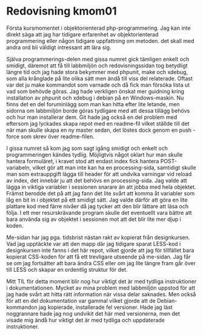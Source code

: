 ---
---
Redovisning kmom01
=========================
Första kursmomentet i objektorienterad php-programmering. Jag kan inte direkt säga att jag har tidigare erfarenhet av objektorienterad programmering eller någon tidigare uppfattning om metoden. det skall med andra ord bli väldigt intressant att lära sig.

Själva programmerings-delen med gissa numret gick tämligen enkelt och smidigt, däremot att få till labbmiljön och redovisningssidan tog betydligt längre tid och jag hade stora bekymmer med phpunit, make och xdebug, som alla krånglade på lite olika sätt men ändå till viss del relaterade. Oftast var det ju make kommandot som varnade och då fick man försöka lista ut vad som behövde göras. Jag hade verkligen önskat mer guidning kring installation av phpunit och xdebug i debian på en Windows-maskin. Nu finns det en del foruminlägg som man kan hitta efter lite letande, men sidorna om labbmiljön borde göras tydligare med att dessa tillägg behövs och hur man installerar dem. Git hade jag också en del problem med eftersom jag lyckades skapa repot med en readme-fil vilket ställde till det när man skulle skapa en ny master sedan, det löstes dock genom en push -force som skrev över readme-filen.

I gissa numret så kom jag som sagt igång smidigt och enkelt och programmeringen kändes tydlig. Möjligtvis något oklart hur man skulle hantera formuläret, i kravet stod att endast index fick hantera POST-variabeln, vilket gör att man inte kan ha en processing-sida, samtidigt skulle man som extrauppgift lägga till header för att undvika varningar vid reload av index, det innebär ju att det behövs en processing-sida. Jag valde att lägga in viktiga variabler i sessionen snarare än att jobba med hela objektet. Främst berodde det på att jag fann det lite svårt att komma åt variabler som låg en bit in i objektet på ett smidigt sätt. Jag valde därför att göra en lite plattare kod med färre nivåer då jag tycker att den blir lättare att läsa och följa. I ett mer resurskrävande program skulle det eventuellt vara bättre att bara använda sig av objektet i sessionen mot att det blir lite mer djup i koden.

Me-sidan har jag pga. tidsbrist nästan rakt av kopierat från designkursen. Vad jag upptäckte var att den mapp där jag tidigare sparat LESS-kod i designkursen inte fanns i det här repot, vilket gjorde att jag för tillfället bara kopierat CSS-koden för att få ett trevligare utseende på me-sidan. Jag får se om jag fortsätter att bara ändra CSS eller om jag lite längre fram går över till LESS och skapar en ordentlig struktur för det.

Mitt TIL för detta moment blir nog hur viktigt det är med tydliga instruktioner i dokumentationen. Mycket av mina problem med labbmiljön uppstod för att jag hade svårt att hitta rätt information när vissa delar saknades. Men också för att en del dokumentation var gammal vilket gjorde att de Debian-kommandon jag kopierade, installerade fel versioner. Hade jag läst noggrannare hade jag nog undvikit det här med versionerna, men det visade mig ändå hur viktigt det är med tydliga och uppdaterade instruktioner.
